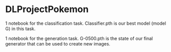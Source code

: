# DLProjectPokemon
1 notebook for the classification task. Classifier.pth is our best model (model G) in this task.

1 notebook for the generation task. G-0500.pth is the state of our final generator that can be used to create new images.
